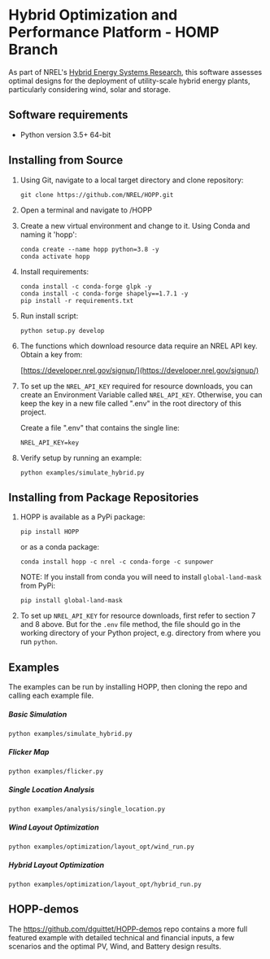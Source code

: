 # Hybrid Optimization and Performance Platform - HOMP Branch

As part of NREL's [Hybrid Energy Systems Research](https://www.nrel.gov/wind/hybrid-energy-systems-research.html), this
software assesses optimal designs for the deployment of utility-scale hybrid energy plants, particularly considering wind,
solar and storage.

## Software requirements
- Python version 3.5+ 64-bit

## Installing from Source
1. Using Git, navigate to a local target directory and clone repository:
    ```
    git clone https://github.com/NREL/HOPP.git
    ```

2. Open a terminal and navigate to /HOPP

3. Create a new virtual environment and change to it. Using Conda and naming it 'hopp':
    ```
    conda create --name hopp python=3.8 -y
    conda activate hopp
    ```

4. Install requirements:
    ```
    conda install -c conda-forge glpk -y
    conda install -c conda-forge shapely==1.7.1 -y
    pip install -r requirements.txt
    ```

5. Run install script:
    ```
    python setup.py develop
    ```

6. The functions which download resource data require an NREL API key. Obtain a key from:
    
    [https://developer.nrel.gov/signup/](https://developer.nrel.gov/signup/)
    

7. To set up the `NREL_API_KEY` required for resource downloads, you can create an Environment Variable called 
   `NREL_API_KEY`. Otherwise, you can keep the key in a new file called ".env" in the root directory of this project. 

    Create a file ".env" that contains the single line:
     ```
    NREL_API_KEY=key
    ```

8. Verify setup by running an example:
    ```
    python examples/simulate_hybrid.py
    ```

## Installing from Package Repositories
1. HOPP is available as a PyPi package:

    ```
    pip install HOPP
    ```

    or as a conda package:

    ```
    conda install hopp -c nrel -c conda-forge -c sunpower
    ```

    NOTE: If you install from conda you will need to install `global-land-mask` from PyPi:

    ```
    pip install global-land-mask
    ```

2. To set up `NREL_API_KEY` for resource downloads, first refer to section 7 and 8 above. But for the `.env` file method,
   the file should go in the working directory of your Python project, e.g. directory from where you run `python`.

## Examples

The examples can be run by installing HOPP, then cloning the repo and calling each example file.

##### Basic Simulation
`python examples/simulate_hybrid.py`

##### Flicker Map
`python examples/flicker.py`

##### Single Location Analysis
`python examples/analysis/single_location.py`

##### Wind Layout Optimization
`python examples/optimization/layout_opt/wind_run.py`

##### Hybrid Layout Optimization
`python examples/optimization/layout_opt/hybrid_run.py`

## HOPP-demos

The https://github.com/dguittet/HOPP-demos repo contains a more full featured example with detailed technical and financial inputs, a few scenarios and the optimal PV, Wind, and Battery design results.

